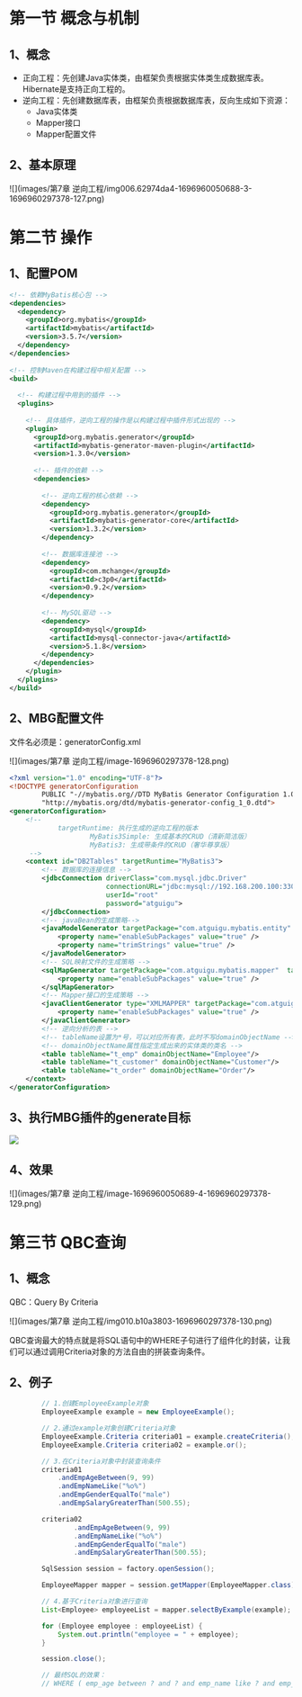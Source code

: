 # 第一节 概念与机制

## 1、概念

- 正向工程：先创建Java实体类，由框架负责根据实体类生成数据库表。Hibernate是支持正向工程的。
- 逆向工程：先创建数据库表，由框架负责根据数据库表，反向生成如下资源：
    - Java实体类
    - Mapper接口
    - Mapper配置文件



## 2、基本原理

![](images/第7章 逆向工程/img006.62974da4-1696960050688-3-1696960297378-127.png)

# 第二节 操作

## 1、配置POM

```XML
<!-- 依赖MyBatis核心包 -->
<dependencies>
  <dependency>
    <groupId>org.mybatis</groupId>
    <artifactId>mybatis</artifactId>
    <version>3.5.7</version>
  </dependency>
</dependencies>
  
<!-- 控制Maven在构建过程中相关配置 -->
<build>
    
  <!-- 构建过程中用到的插件 -->
  <plugins>
    
    <!-- 具体插件，逆向工程的操作是以构建过程中插件形式出现的 -->
    <plugin>
      <groupId>org.mybatis.generator</groupId>
      <artifactId>mybatis-generator-maven-plugin</artifactId>
      <version>1.3.0</version>
  
      <!-- 插件的依赖 -->
      <dependencies>
        
        <!-- 逆向工程的核心依赖 -->
        <dependency>
          <groupId>org.mybatis.generator</groupId>
          <artifactId>mybatis-generator-core</artifactId>
          <version>1.3.2</version>
        </dependency>
          
        <!-- 数据库连接池 -->
        <dependency>
          <groupId>com.mchange</groupId>
          <artifactId>c3p0</artifactId>
          <version>0.9.2</version>
        </dependency>
          
        <!-- MySQL驱动 -->
        <dependency>
          <groupId>mysql</groupId>
          <artifactId>mysql-connector-java</artifactId>
          <version>5.1.8</version>
        </dependency>
      </dependencies>
    </plugin>
  </plugins>
</build>

```



## 2、MBG配置文件

文件名必须是：generatorConfig.xml

![](images/第7章 逆向工程/image-1696960297378-128.png)



```XML
<?xml version="1.0" encoding="UTF-8"?>
<!DOCTYPE generatorConfiguration
        PUBLIC "-//mybatis.org//DTD MyBatis Generator Configuration 1.0//EN"
        "http://mybatis.org/dtd/mybatis-generator-config_1_0.dtd">
<generatorConfiguration>
    <!--
            targetRuntime: 执行生成的逆向工程的版本
                    MyBatis3Simple: 生成基本的CRUD（清新简洁版）
                    MyBatis3: 生成带条件的CRUD（奢华尊享版）
     -->
    <context id="DB2Tables" targetRuntime="MyBatis3">
        <!-- 数据库的连接信息 -->
        <jdbcConnection driverClass="com.mysql.jdbc.Driver"
                        connectionURL="jdbc:mysql://192.168.200.100:3306/mybatis-example"
                        userId="root"
                        password="atguigu">
        </jdbcConnection>
        <!-- javaBean的生成策略-->
        <javaModelGenerator targetPackage="com.atguigu.mybatis.entity" targetProject=".\src\main\java">
            <property name="enableSubPackages" value="true" />
            <property name="trimStrings" value="true" />
        </javaModelGenerator>
        <!-- SQL映射文件的生成策略 -->
        <sqlMapGenerator targetPackage="com.atguigu.mybatis.mapper"  targetProject=".\src\main\java">
            <property name="enableSubPackages" value="true" />
        </sqlMapGenerator>
        <!-- Mapper接口的生成策略 -->
        <javaClientGenerator type="XMLMAPPER" targetPackage="com.atguigu.mybatis.mapper"  targetProject=".\src\main\java">
            <property name="enableSubPackages" value="true" />
        </javaClientGenerator>
        <!-- 逆向分析的表 -->
        <!-- tableName设置为*号，可以对应所有表，此时不写domainObjectName -->
        <!-- domainObjectName属性指定生成出来的实体类的类名 -->
        <table tableName="t_emp" domainObjectName="Employee"/>
        <table tableName="t_customer" domainObjectName="Customer"/>
        <table tableName="t_order" domainObjectName="Order"/>
    </context>
</generatorConfiguration>
```



## 3、执行MBG插件的generate目标

![](http://heavy_code_industry.gitee.io/code_heavy_industry/assets/img/img008.a13a6894.png)



## 4、效果

![](images/第7章 逆向工程/image-1696960050689-4-1696960297378-129.png)

# 第三节 QBC查询

## 1、概念

QBC：Query By Criteria

![](images/第7章 逆向工程/img010.b10a3803-1696960297378-130.png)

QBC查询最大的特点就是将SQL语句中的WHERE子句进行了组件化的封装，让我们可以通过调用Criteria对象的方法自由的拼装查询条件。



## 2、例子

```Java
        // 1.创建EmployeeExample对象
        EmployeeExample example = new EmployeeExample();

        // 2.通过example对象创建Criteria对象
        EmployeeExample.Criteria criteria01 = example.createCriteria();
        EmployeeExample.Criteria criteria02 = example.or();

        // 3.在Criteria对象中封装查询条件
        criteria01
            .andEmpAgeBetween(9, 99)
            .andEmpNameLike("%o%")
            .andEmpGenderEqualTo("male")
            .andEmpSalaryGreaterThan(500.55);

        criteria02
                .andEmpAgeBetween(9, 99)
                .andEmpNameLike("%o%")
                .andEmpGenderEqualTo("male")
                .andEmpSalaryGreaterThan(500.55);

        SqlSession session = factory.openSession();

        EmployeeMapper mapper = session.getMapper(EmployeeMapper.class);

        // 4.基于Criteria对象进行查询
        List<Employee> employeeList = mapper.selectByExample(example);

        for (Employee employee : employeeList) {
            System.out.println("employee = " + employee);
        }

        session.close();

        // 最终SQL的效果：
        // WHERE ( emp_age between ? and ? and emp_name like ? and emp_gender = ? and emp_salary > ? ) or( emp_age between ? and ? and emp_name like ? and emp_gender = ? and emp_salary > ? )

```